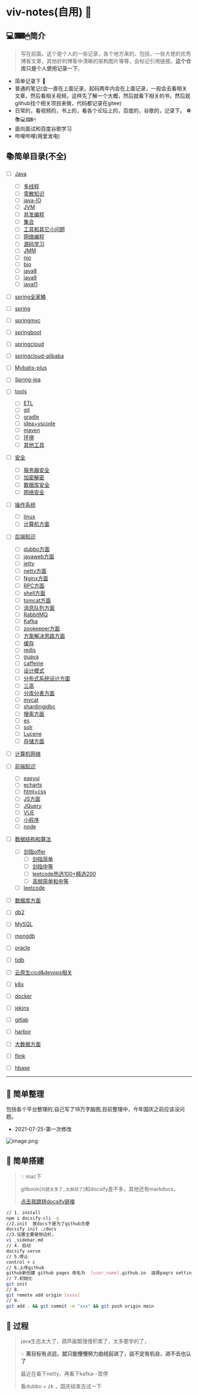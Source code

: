 #    viv-notes(自用) 🍭

## 💻⌨🖱简介 

> 写在前面。这个是个人的一些记录，各个地方来的，包括，一些大佬的优秀博客文章，其他好的博客中清晰的架构图片等等，会标记引用链接。**这个仓库只是个人使用记录一下**。

- 简单记录下 :boy:
- 普通的笔记(会一直在上面记录，起码两年内会在上面记录，一般会去看相关文章，然后看相关视频，这样先了解一个大概，然后就看下相关的书，然后就github找个相关项目来做，代码都记录在gitee)
- 日常的，看视频的，书上的，看各个论坛上的，百度的，谷歌的，记录下。 ⚽📚💻⌨🖱
- 面向面试和百度谷歌学习
- 哔哩哔哩(用爱发电)



## :books:简单目录(不全)

- [ ] [Java](Java)
  - [ ] [多线程](viw-notes/Java/多线程)
  - [ ] [零散知识](Java/Java零散基础知识)
  - [ ] [java-IO](Java/java-IO)
  - [ ] [JVM](Java/JVM的学习)
  - [ ] [并发编程](Java/并发编程)
  - [ ] [集合](Java/集合)
  - [ ] [工具和其它小问题](Java/日志&工具&小问题等)
  - [ ] [网络编程](Java/网络编程)
  - [ ] [源码学习](Java/源码学习)
  - [ ] [JMM](Java/JMM内存模型的学习)
  - [ ] [nio](Java/java-NIO)
  - [ ] [bio]()
  - [ ] [java8]()
  - [ ] [java9]()
  - [ ] [java11]()
- [ ] [spring全家桶](spring全家桶)
- [ ] [spring]()
- [ ] [springmvc]()
- [ ] [springboot]()
- [ ] [springcloud]()
- [ ] [springcloud-alibaba]()
- [ ] [Mybatis-plus]()
- [ ] [Spring-jpa]()
- [ ] [tools](tools)
  - [ ] [ETL](tools/ETL)
  - [ ] [git](tools/Git)
  - [ ] [gradle](tools/gradle)
  - [ ] [idea+vscode](tools/IDEA+Eclipse)
  - [ ] [maven](tools/maven)
  - [ ] [环境](tools/环境)
  - [ ] [其他工具](tools/其他工具)
- [ ] [安全](安全)
  - [ ] [服务器安全](安全/服务器安全)
  - [ ] [加密解密](安全/加密解密)
  - [ ] [数据库安全](安全/数据库安全)
  - [ ] [网络安全]()
- [ ] [操作系统](操作系统)
  - [ ] [linux](操作系统/linux)
  - [ ] [计算机方面](操作系统/计算机方面)
- [ ] [后端知识](后端知识)
  - [ ] [dubbo方面](后端知识/dubbo)
  - [ ] [javaweb方面](后端知识/JavaWeb)
  - [ ] [jetty](后端知识/Jetty)
  - [ ] [netty方面](后端知识/Netty)
  - [ ] [Nginx方面](后端知识/Nginx)
  - [ ] [RPC方面](后端知识/RPC)
  - [ ] [shell方面](后端知识/shell编程)
  - [ ] [tomcat方面](后端知识/tomcat)
  - [ ] [消息队列方面](后端知识/消息队列)
  - [ ] [RabbitMQ](后端知识/消息队列/RabbitMQ)
  - [ ] [Kafka]()
  - [ ] [zookeeper方面](后端知识/zookeeper)
  - [ ] [方案解决思路方面](后端知识/方案解决思路)
  - [ ] [缓存](后端知识/缓存)
  - [ ] [redis]()
  - [ ] [guava]()
  - [ ] [caffeine]()
  - [ ] [设计模式](后端知识/设计模式)
  - [ ] [分布式系统设计方面](后端知识/分布式系统设计)
  - [ ] [三高]()
  - [ ] [分库分表方面](后端知识/数据库分库分表方面)
  - [ ] [mycat]()
  - [ ] [shardingjdbc]()
  - [ ] [搜索方面](后端知识/搜索引擎)
  - [ ] [es]()
  - [ ] [solr]()
  - [ ] [Lucene]()
  - [ ] [存储方面](后端知识/文件存储)
- [ ] [计算机网络](计算机网络)
- [ ] [前端知识](前端知识)
  - [ ] [easyui](前端知识/EasyUI)
  - [ ] [echarts](前端知识/Echarts)
  - [ ] [html+css](前端知识/html+css)
  - [ ] [JS方面](前端知识/JavaScript基础和学习)
  - [ ] [JQuery](前端知识/JQuery)
  - [ ] [VUE](前端知识/VUE)
  - [ ] [小程序]()
  - [ ] [node]()
- [ ] [数据结构和算法](数据结构和算法基础)
  - [ ] [剑指offer](数据结构和算法基础/剑指offer)
    - [ ] [剑指简单](数据结构和算法基础/剑指offer/简单.md)
    - [ ] [剑指中等](数据结构和算法基础/剑指offer/中等.md)
    - [ ] [leetcode热选100+精选200](数据结构和算法基础/剑指offer/leetcode热选100+精选200.md)
    - [ ] [高频简单和中等](数据结构和算法基础/剑指offer/高频简单和中等.md)
  - [ ] [leetcode](数据结构和算法基础/leetcode)
- [ ] [数据库方面](数据库)
- [ ] [db2](数据库/DB2)
- [ ] [MySQL](数据库/MySQL)
- [ ] [mongdb]()
- [ ] [oracle]()
- [ ] [tidb]()
- [ ] [云原生cicd&devops相关]()
- [ ] [k8s]()
- [ ] [docker]()
- [ ] [jekins]()
- [ ] [gitlab]()
- [ ] [harbor]()
- [ ] [大数据方面]()
- [ ] [flink]()
- [ ] [hbase]()


---

## :notebook: 简单整理



包括各个平台整理的,自己写了18万字脑图,目前整理中，今年国庆之前应该没问题。

- 2021-07-25-第一次修改

![image.png](https://p9-juejin.byteimg.com/tos-cn-i-k3u1fbpfcp/f35b0256176b4fe4a78ba0d76c53c90e~tplv-k3u1fbpfcp-watermark.image)



## :apple: 简单搭建

>  :bulb: mac下
>
> gitbook(`问题太多了,太麻烦了`)和docsify差不多，其他还有markdocs，
>
> [点击我跳转docsify链接](https://docsify.js.org/#/quickstart)

```sh
// 1. install
npm i docsify-cli -g
//2.init  放docs下是为了github方便
docsify init ./docs
//3.设置主要是侧边栏，
vi _sidebar.md 
// 4. 启动
docsify serve
// 5.停止
control + c
// 6.上传github
github新创建 github pages 命名为  [user_name].github.io  选择pagrs settings 选择 main  docs 点击save
// 7.初始化
git init
// 8. 
git remote add origin [xxxx]
// 9.
git add . && git commit -m "xxx" && git push origin main
```





## :palm_tree: 过程

> java生态太大了，葫芦画瓢慢慢积累了，太多要学的了，
>
> 💡  **离目标有点远，就只能慢慢努力曲线前进了，说不定有机会，进不去也认了**
>
> 最近在看下netty，再看下kafka--暂停
>
> 看dubbo + zk ，国庆结束去试一下





